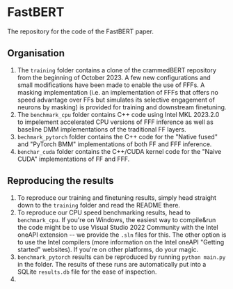 # FastBERT
The repository for the code of the FastBERT paper.

## Organisation

1. The `training` folder contains a clone of the crammedBERT repository from the beginning of October 2023. A few new configurations and small modifications have been made to enable the use of FFFs. A masking implementation (i.e. an implementation of FFFs that offers no speed advantage over FFs but simulates its selective engagement of neurons by masking) is provided for training and downstream finetuning.
2. The `benchmark_cpu` folder contains C++ code using Intel MKL 2023.2.0 to impelement accelerated CPU versions of FFF inference as well as baseline DMM implementations of the traditional FF layers.
3. `bechmark_pytorch` folder contains the C++ code for the "Native fused" and "PyTorch BMM" implementations of both FF and FFF inference.
4. `benchar_cuda` folder contains the C++/CUDA kernel code for the "Naive CUDA" implementations of FF and FFF.

## Reproducing the results

1. To reproduce our training and finetuning results, simply head straight down to the `training` folder and read the README there.
2. To reproduce our CPU speed benchmarking results, head to `benchmark_cpu`. If you're on Windows, the easiest way to compile&run the code might be to use Visual Studio 2022 Community with the Intel oneAPI extension -- we provide the `.sln` files for this. The other option is to use the Intel compilers (more information on the Intel oneAPI "Getting started" websites). If you're on other platforms, do your magic.
3. `benchmark_pytorch` results can be reproduced by running `python main.py` in the folder. The results of these runs are automatically put into a SQLite `results.db` file for the ease of inspection.
4. 